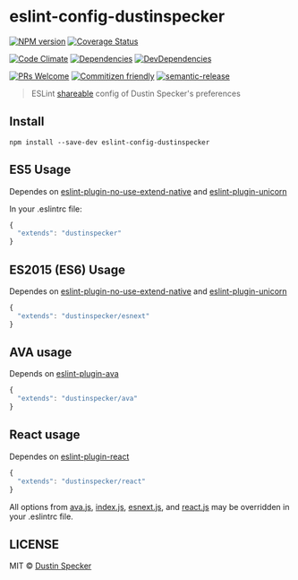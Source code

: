 # eslint-config-dustinspecker
[![NPM version](https://badge.fury.io/js/eslint-config-dustinspecker.svg)](https://badge.fury.io/js/eslint-config-dustinspecker)
[![Coverage Status](https://img.shields.io/coveralls/dustinspecker/eslint-config-dustinspecker.svg)](https://coveralls.io/r/dustinspecker/eslint-config-dustinspecker?branch=main)

[![Code Climate](https://codeclimate.com/github/dustinspecker/eslint-config-dustinspecker/badges/gpa.svg)](https://codeclimate.com/github/dustinspecker/eslint-config-dustinspecker)
[![Dependencies](https://david-dm.org/dustinspecker/eslint-config-dustinspecker.svg)](https://david-dm.org/dustinspecker/eslint-config-dustinspecker/#info=dependencies&view=table)
[![DevDependencies](https://david-dm.org/dustinspecker/eslint-config-dustinspecker/dev-status.svg)](https://david-dm.org/dustinspecker/eslint-config-dustinspecker/#info=devDependencies&view=table)

[![PRs Welcome](https://img.shields.io/badge/PRs-welcome-brightgreen.svg?style=flat-square)](http://makeapullrequest.com)
[![Commitizen friendly](https://img.shields.io/badge/commitizen-friendly-brightgreen.svg)](http://commitizen.github.io/cz-cli/)
[![semantic-release](https://img.shields.io/badge/%20%20%F0%9F%93%A6%F0%9F%9A%80-semantic--release-e10079.svg)](https://github.com/semantic-release/semantic-release)

> ESLint [shareable](http://eslint.org/docs/developer-guide/shareable-configs.html) config of Dustin Specker's preferences

## Install
```
npm install --save-dev eslint-config-dustinspecker
```

## ES5 Usage

Dependes on [eslint-plugin-no-use-extend-native](https://github.com/dustinspecker/eslint-plugin-no-use-extend-native) and [eslint-plugin-unicorn](https://github.com/sindresorhus/eslint-plugin-unicorn)

In your .eslintrc file:
```javascript
{
  "extends": "dustinspecker"
}
```

## ES2015 (ES6) Usage

Dependes on [eslint-plugin-no-use-extend-native](https://github.com/dustinspecker/eslint-plugin-no-use-extend-native) and [eslint-plugin-unicorn](https://github.com/sindresorhus/eslint-plugin-unicorn)

```javascript
{
  "extends": "dustinspecker/esnext"
}
```

## AVA usage

Depends on [eslint-plugin-ava](https://github.com/sindresorhus/eslint-plugin-ava)

```javascript
{
  "extends": "dustinspecker/ava"
}
```

## React usage

Dependes on [eslint-plugin-react](https://github.com/yannickcr/eslint-plugin-react)

```javascript
{
  "extends": "dustinspecker/react"
}
```

All options from [ava.js](ava.js), [index.js](index.js), [esnext.js](esnext.js), and [react.js](react.js) may be overridden in your .eslintrc file.

## LICENSE
MIT © [Dustin Specker](https://github.com/dustinspecker)
